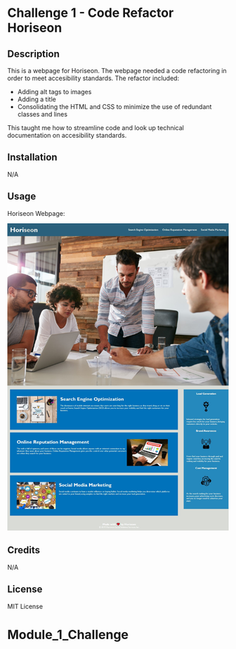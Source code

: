 # Challenge 1 - Code Refactor Horiseon

## Description

This is a webpage for Horiseon. The webpage needed a code refactoring in order to meet accesibility standards. The refactor included:
- Adding alt tags to images
- Adding a title
- Consolidating the HTML and CSS to minimize the use of redundant classes and lines

This taught me how to streamline code and look up technical documentation on accesibility standards.

## Installation

N/A

## Usage

Horiseon Webpage:

![Horiseon Screenshot](Develop\assets\images\screenshot.jpeg)

## Credits

N/A

## License

MIT License

# Module_1_Challenge

